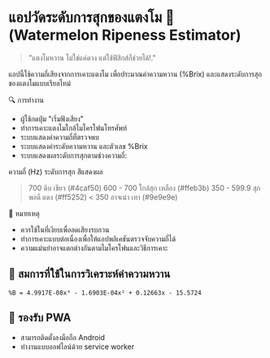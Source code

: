 # แอปวัดระดับการสุกของแตงโม 🍉 (Watermelon Ripeness Estimator)

> "แตงโมหวาน ไม่ใช่แค่ดวง แต่ใช้ฟิสิกส์ก็ช่วยได้!."

แอปนี้ใช้ความถี่เสียงจากการเคาะแตงโม เพื่อประมาณค่าความหวาน (%Brix) และแสดงระดับการสุกของแตงโมแบบเรียลไทม์

🔍 การทำงาน
- ผู้ใช้กดปุ่ม "เริ่มฟังเสียง"
- ทำการเคาะแตงโมใกล้ไมโครโฟนโทรศัพท์
- ระบบแสดงค่าความถี่ที่ตรวจพบ
- ระบบแสดงค่าระดับความหวาน และตัวเลข %Brix
- ระบบแสดงผลระดับการสุกตามช่วงความถี่:

ความถี่ (Hz)	ระดับการสุก	สีแสดงผล
> 700	ดิบ	เขียว (#4caf50)
600 - 700	ใกล้สุก	เหลือง (#ffeb3b)
350 - 599.9	สุกพอดี	แดง (#ff5252)
< 350	อาจเน่า	เทา (#9e9e9e)

📌 หมายเหตุ
- ควรใช้ในที่เงียบเพื่อลดเสียงรบกวน
- ทำการเคาะแบบต่อเนื่องเพื่อให้แอปพลิเคชันตรวจจับความถี่ได้
- ความแม่นยำอาจแตกต่างกันตามไมโครโฟนและวิธีการเคาะ
## 🧪 สมการที่ใช้ในการวิเคราะห์ค่าความหวาน
```
%B = 4.9917E-08x³ - 1.6903E-04x² + 0.12663x - 15.5724

```
## 📱 รองรับ PWA
- สามารถติดตั้งลงมือถือ Android
- ทำงานแบบออฟไลน์ด้วย service worker


